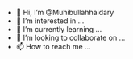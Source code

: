 - 👋 Hi, I’m @Muhibullahhaidary
- 👀 I’m interested in ...
- 🌱 I’m currently learning ...
- 💞️ I’m looking to collaborate on ...
- 📫 How to reach me ...

<!---
Muhibullahhaidary/Muhibullahhaidary is a ✨ special ✨ repository because its `README.md` (this file) appears on your GitHub profile.
You can click the Preview link to take a look at your changes.
--->
